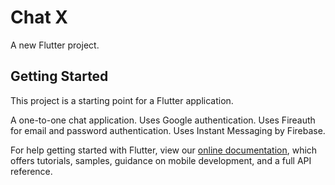 # Chat X

A new Flutter project.

## Getting Started

This project is a starting point for a Flutter application.

A one-to-one chat application.
Uses Google authentication.
Uses Fireauth for email and password authentication.
Uses Instant Messaging by Firebase.


For help getting started with Flutter, view our 
[online documentation](https://flutter.io/docs), which offers tutorials, 
samples, guidance on mobile development, and a full API reference.
